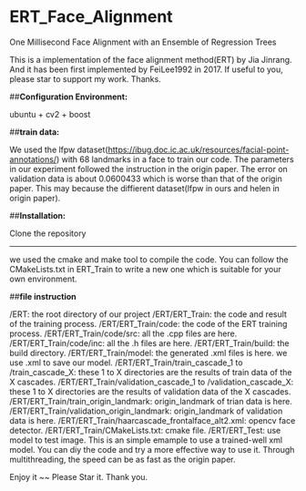 # ERT_Face_Alignment
One Millisecond Face Alignment with an Ensemble of Regression Trees

This is a implementation of the face alignment method(ERT) by Jia Jinrang. And it has been first implemented by FeiLee1992 in 2017. 
If useful to you, please star to support my work. Thanks.

##**Configuration Environment:**

ubuntu + cv2 + boost

##**train data:**

We used the lfpw dataset(https://ibug.doc.ic.ac.uk/resources/facial-point-annotations/) with 68 landmarks in a face to train our code. The parameters in our experiment followed the instruction in the origin paper. The error on validation data is about 0.0600433 which is worse than that of the origin paper. This may because the diffierent dataset(lfpw in ours and helen in origin paper).

##**Installation:**

Clone the repository

---

we used the cmake and make tool to compile the code. You can follow the CMakeLists.txt in ERT_Train to write a new one which is suitable for your own environment.

##**file instruction**

/ERT: the root directory of our project
  /ERT/ERT_Train: the code and result of the training process.
    /ERT/ERT_Train/code: the code of the ERT training process.
      /ERT/ERT_Train/code/src: all the .cpp files are here.
      /ERT/ERT_Train/code/inc: all the .h files are here.
    /ERT/ERT_Train/build: the build directory.
    /ERT/ERT_Train/model: the generated .xml files is here. we use .xml to save our model.
    /ERT/ERT_Train/train_cascade_1 to /train_cascade_X: these 1 to X directories are the results of train data of the X cascades. 
    /ERT/ERT_Train/validation_cascade_1 to /validation_cascade_X: these 1 to X directories are the results of validation data of the X cascades. 
    /ERT/ERT_Train/train_origin_landmark: origin_landmark of trian data is here.
    /ERT/ERT_Train/validation_origin_landmark: origin_landmark of validation data is here.
    /ERT/ERT_Train/haarcascade_frontalface_alt2.xml: opencv face detector.
    /ERT/ERT_Train/CMakeLists.txt: cmake file.
  /ERT/ERT_Test: use model to test image. This is an simple emample to use a trained-well xml model. You can diy the code and try a more effective way to use it. Through multithreading, the speed can be as fast as the origin paper.

Enjoy it ~~
Please Star it. Thank you.
